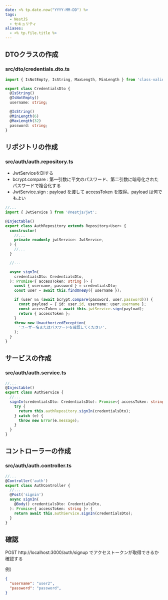 ```yaml
---
date: <% tp.date.now("YYYY-MM-DD") %>
tags:
  - NestJS
  - セキュリティ
aliases:
  - <% tp.file.title %>
---
```

## DTOクラスの作成

### src/dto/credentials.dto.ts

```ts
import { IsNotEmpty, IsString, MaxLength, MinLength } from 'class-validator';

export class CredentialsDto {
  @IsString()
  @IsNotEmpty()
  username: string;

  @IsString()
  @MinLength(6)
  @MaxLength(32)
  password: string;
}
```

## リポジトリの作成 

### src/auth/auth.repository.ts

- JwtServiceをDIする
- bcrypt.compare : 第一引数に平文のパスワード、第二引数に暗号化されたパスワードで複合化する
- JwtService.sign : payload を渡して accessToken を取得。payload は何でもよい

```ts
//...
import { JwtService } from '@nestjs/jwt';

@Injectable()
export class AuthRepository extends Repository<User> {
  constructor(
    //...
    private readonly jwtService: JwtService,
  ) {
    //...
  }

  //...

  async signIn(
    credentialsDto: CredentialsDto,
  ): Promise<{ accessToken: string }> {
    const { username, password } = credentialsDto;
    const user = await this.findOneBy({ username });

    if (user && (await bcrypt.compare(password, user.password))) {
      const payload = { id: user.id, username: user.username };
      const accessToken = await this.jwtService.sign(payload);
      return { accessToken };
    }
    throw new UnauthorizedException(
      'ユーザー名またはパスワードを確認してください',
    );
  }
}
```

## サービスの作成 

### src/auth/auth.service.ts

```ts
//...
@Injectable()
export class AuthService {
  //...
  signIn(credentialsDto: CredentialsDto): Promise<{ accessToken: string }> {
    try {
      return this.authRepository.signIn(credentialsDto);
    } catch (e) {
      throw new Error(e.message);
    }
  }
}
```

## コントローラーの作成

### src/auth/auth.controller.ts

```ts
//...
@Controller('auth')
export class AuthController {
  //...
  @Post('signin')
  async signIn(
    @Body() credentialsDto: CredentialsDto,
  ): Promise<{ accessToken: string }> {
    return await this.authService.signIn(credentialsDto);
  }
}
```

## 確認

POST http://localhost:3000/auth/signup でアクセストークンが取得できるか確認する

例）

```json
{
  "username": "user2",
  "password": "password",
}
```